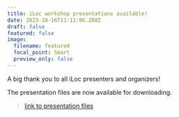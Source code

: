 ```yaml
---
title: iLoc workshop presentations available!
date: 2023-10-16T11:11:06.208Z
draft: false
featured: false
image:
  filename: featured
  focal_point: Smart
  preview_only: false
---
```

A﻿ big thank you to all iLoc presenters and organizers! 

The presentation files are now available for downloading.  

> [l﻿ink to presentation files](https://filesender.utc.fr/filesender/?s=download&token=cc3f7c94-9c39-4bca-a871-579e69102847)